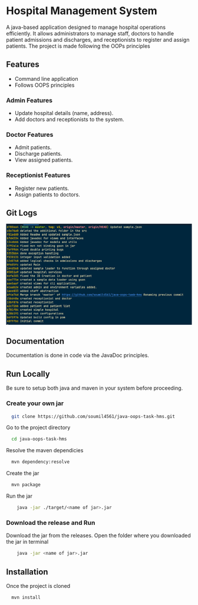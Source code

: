 
# Hospital Management System
A java-based application designed to manage hospital operations efficiently. It allows administrators to manage staff, doctors to handle patient admissions and discharges, and receptionists to register and assign patients. The project is made following the OOPs principles


## Features
- Command line application
- Follows OOPS principles

### Admin Features
- Update hospital details (name, address).
- Add doctors and receptionists to the system.

### Doctor Features
- Admit patients.
- Discharge patients.
- View assigned patients.

### Receptionist Features
- Register new patients.
- Assign patients to doctors.

## Git Logs
![Git Logs](git_logs.png "Git Logs")

## Documentation

Documentation is done in code via the JavaDoc principles.
## Run Locally
Be sure to setup both java and maven in your system before proceeding.
### Create your own jar

```bash
  git clone https://github.com/soumil4561/java-oops-task-hms.git
```

Go to the project directory

```bash
  cd java-oops-task-hms
```

Resolve the maven dependicies

```bash
  mvn dependency:resolve
```

Create the jar

```bash
  mvn package
```
Run the jar

```bash
    java -jar ./target/<name of jar>.jar
```

### Download the release and Run
Download the jar from the releases. Open the folder where you downloaded the jar in terminal

```bash
    java -jar <name of jar>.jar
```


## Installation
Once the project is cloned
```bash
  mvn install
```
    